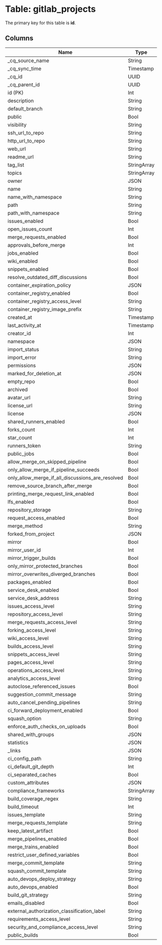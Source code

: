 # Table: gitlab_projects



The primary key for this table is **id**.



## Columns
| Name          | Type          |
| ------------- | ------------- |
|_cq_source_name|String|
|_cq_sync_time|Timestamp|
|_cq_id|UUID|
|_cq_parent_id|UUID|
|id (PK)|Int|
|description|String|
|default_branch|String|
|public|Bool|
|visibility|String|
|ssh_url_to_repo|String|
|http_url_to_repo|String|
|web_url|String|
|readme_url|String|
|tag_list|StringArray|
|topics|StringArray|
|owner|JSON|
|name|String|
|name_with_namespace|String|
|path|String|
|path_with_namespace|String|
|issues_enabled|Bool|
|open_issues_count|Int|
|merge_requests_enabled|Bool|
|approvals_before_merge|Int|
|jobs_enabled|Bool|
|wiki_enabled|Bool|
|snippets_enabled|Bool|
|resolve_outdated_diff_discussions|Bool|
|container_expiration_policy|JSON|
|container_registry_enabled|Bool|
|container_registry_access_level|String|
|container_registry_image_prefix|String|
|created_at|Timestamp|
|last_activity_at|Timestamp|
|creator_id|Int|
|namespace|JSON|
|import_status|String|
|import_error|String|
|permissions|JSON|
|marked_for_deletion_at|JSON|
|empty_repo|Bool|
|archived|Bool|
|avatar_url|String|
|license_url|String|
|license|JSON|
|shared_runners_enabled|Bool|
|forks_count|Int|
|star_count|Int|
|runners_token|String|
|public_jobs|Bool|
|allow_merge_on_skipped_pipeline|Bool|
|only_allow_merge_if_pipeline_succeeds|Bool|
|only_allow_merge_if_all_discussions_are_resolved|Bool|
|remove_source_branch_after_merge|Bool|
|printing_merge_request_link_enabled|Bool|
|lfs_enabled|Bool|
|repository_storage|String|
|request_access_enabled|Bool|
|merge_method|String|
|forked_from_project|JSON|
|mirror|Bool|
|mirror_user_id|Int|
|mirror_trigger_builds|Bool|
|only_mirror_protected_branches|Bool|
|mirror_overwrites_diverged_branches|Bool|
|packages_enabled|Bool|
|service_desk_enabled|Bool|
|service_desk_address|String|
|issues_access_level|String|
|repository_access_level|String|
|merge_requests_access_level|String|
|forking_access_level|String|
|wiki_access_level|String|
|builds_access_level|String|
|snippets_access_level|String|
|pages_access_level|String|
|operations_access_level|String|
|analytics_access_level|String|
|autoclose_referenced_issues|Bool|
|suggestion_commit_message|String|
|auto_cancel_pending_pipelines|String|
|ci_forward_deployment_enabled|Bool|
|squash_option|String|
|enforce_auth_checks_on_uploads|Bool|
|shared_with_groups|JSON|
|statistics|JSON|
|_links|JSON|
|ci_config_path|String|
|ci_default_git_depth|Int|
|ci_separated_caches|Bool|
|custom_attributes|JSON|
|compliance_frameworks|StringArray|
|build_coverage_regex|String|
|build_timeout|Int|
|issues_template|String|
|merge_requests_template|String|
|keep_latest_artifact|Bool|
|merge_pipelines_enabled|Bool|
|merge_trains_enabled|Bool|
|restrict_user_defined_variables|Bool|
|merge_commit_template|String|
|squash_commit_template|String|
|auto_devops_deploy_strategy|String|
|auto_devops_enabled|Bool|
|build_git_strategy|String|
|emails_disabled|Bool|
|external_authorization_classification_label|String|
|requirements_access_level|String|
|security_and_compliance_access_level|String|
|public_builds|Bool|